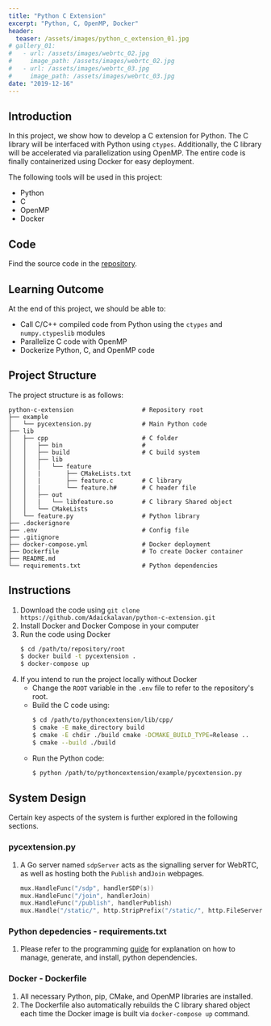```yaml
---
title: "Python C Extension"
excerpt: "Python, C, OpenMP, Docker"
header:
  teaser: /assets/images/python_c_extension_01.jpg
# gallery_01:
#   - url: /assets/images/webrtc_02.jpg
#     image_path: /assets/images/webrtc_02.jpg
#   - url: /assets/images/webrtc_03.jpg
#     image_path: /assets/images/webrtc_03.jpg   
date: "2019-12-16"    
---
```


## Introduction

In this project, we show how to develop a C extension for Python. The C library will be interfaced with Python using `ctypes`. Additionally, the C library will be accelerated via parallelization using OpenMP. The entire code is finally containerized using Docker for easy deployment.

The following tools will be used in this project:
+ Python
+ C
+ OpenMP
+ Docker

## Code

Find the source code in the [repository](https://github.com/Adaickalavan/python-c-extension).

## Learning Outcome

At the end of this project, we should be able to:
+ Call C/C++ compiled code from Python using the `ctypes` and `numpy.ctypeslib` modules
+ Parallelize C code with OpenMP 
+ Dockerize Python, C, and OpenMP code

## Project Structure

The project structure is as follows:

```text
python-c-extension                   # Repository root
├── example                      
│   └── pycextension.py              # Main Python code
├── lib                       
│   ├── cpp                          # C folder
│   │   ├── bin                      # 
│   │   ├── build                    # C build system
│   │   ├── lib                     
│   │   │   └── feature               
│   │   |       ├── CMakeLists.txt 
│   │   |       ├── feature.c        # C library
│   │   |       └── feature.h#       # C header file
│   │   ├── out 
│   │   |   └── libfeature.so        # C library Shared object
│   │   └── CMakeLists                
│   └── feature.py                   # Python library
├── .dockerignore
├── .env                             # Config file 
├── .gitignore
├── docker-compose.yml               # Docker deployment
├── Dockerfile                       # To create Docker container
├── README.md                        
└── requirements.txt                 # Python dependencies                
```

## Instructions
1. Download the code using `git clone https://github.com/Adaickalavan/python-c-extension.git`
1. Install Docker and Docker Compose in your computer
1. Run the code using Docker
    ```bash
    $ cd /path/to/repository/root
    $ docker build -t pycextension .
    $ docker-compose up
    ```
1. If you intend to run the project locally without Docker
    + Change the `ROOT` variable in the `.env` file to refer to the repository's root.
    + Build the C code using:
        ```bash
        $ cd /path/to/pythoncextension/lib/cpp/
        $ cmake -E make_directory build 
        $ cmake -E chdir ./build cmake -DCMAKE_BUILD_TYPE=Release ..
        $ cmake --build ./build
        ```
    + Run the Python code:
        ```bash
        $ python /path/to/pythoncextension/example/pycextension.py   
        ```    

## System Design
Certain key aspects of the system is further explored in the following sections.

### pycextension.py
1. A Go server named `sdpServer` acts as the signalling server for WebRTC, as well as hosting both the `Publish` and`Join` webpages.  
    ```go
    mux.HandleFunc("/sdp", handlerSDP(s))
    mux.HandleFunc("/join", handlerJoin)
    mux.HandleFunc("/publish", handlerPublish)
    mux.Handle("/static/", http.StripPrefix("/static/", http.FileServer(http.Dir("./static/"))))
    ```

### Python depedencies - requirements.txt
1. Please refer to the programming [guide](https://adaickalavan.github.io/docs/python/#dependencies) for explanation on how to manage, generate, and install, python dependencies. 

### Docker - Dockerfile 
1. All necessary Python, pip, CMake, and OpenMP libraries are installed. 
1. The Dockerfile also automatically rebuilds the C library shared object each time the Docker image is built via `docker-compose up` command.
